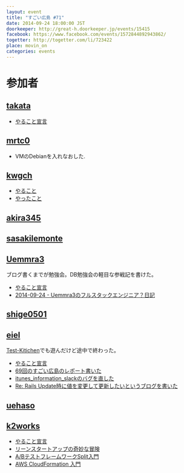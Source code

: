 ```yaml
---
layout: event
title: "すごい広島 #71"
date: 2014-09-24 18:00:00 JST
doorkeeper: http://great-h.doorkeeper.jp/events/15415
facebook: https://www.facebook.com/events/1572844892943862/
togetter: http://togetter.com/li/723422
place: movin_on
categories: events
---
```


# 参加者


## [takata](https://github.com/great-h/great-h.github.io/issues/1255)

* [やること宣言](https://github.com/great-h/great-h.github.io/issues/1255)


## [mrtc0](http://twitter.com/mrtc0)

* VMのDebianを入れなおした.


## [kwgch](https://github.com/kwgch)

* [やること](https://github.com/great-h/great-h.github.io/issues/1250)
* [やったこと](http://kwgch.github.io/blog/2014/09/24/great-h/)


## [akira345](https://github.com/akira345)


## [sasakilemonte](https://github.com/sasakilemonte)


## [Uemmra3](https://github.com/Uemmra3)

ブログ書くまでが勉強会。DB勉強会の軽目な参戦記を書けた。

* [やること宣言](https://github.com/great-h/great-h.github.io/issues/1246)
* [2014-09-24 - Uemmra3のフルスタックエンジニア？日記](http://d.hatena.ne.jp/Uemmra3/20140924)

## [shige0501](https://github.com/shige0501)


## [eiel](http://eiel.info/)

[Test-Kitichen](https://github.com/test-kitchen/test-kitchen)でも遊んだけど途中で終わった。

* [やること宣言](https://github.com/great-h/great-h.github.io/issues/1251)
* [69回のすごい広島のレポート書いた](https://www.facebook.com/great.hiroshima/posts/456880414454609)
* [itunes_information_slackのバグを直した](https://github.com/eiel/itunes_information_slack/commit/6069e0fcb3038b249ad7dd5f4dffcdd3edb6c11c)
* [Re: Rails Update時に値を変更して更新したいというブログを書いた](http://blog.eiel.info/blog/2014/09/24/re-modified-rails-update/)


## [uehaso](https://github.com/uehaso)


## [k2works](https://github.com/k2works)

* [やること宣言](https://github.com/great-h/great-h.github.io/issues/1253)
* [リーンスタートアップの奇妙な冒険](http://www.slideshare.net/kakimomokuri/ss-39629182)
* [A/BテストフレームワークSplit入門](https://github.com/k2works/ab_testing_split_introduction)
* [AWS CloudFormation 入門](https://github.com/k2works/aws_cloudformation_introduction)
